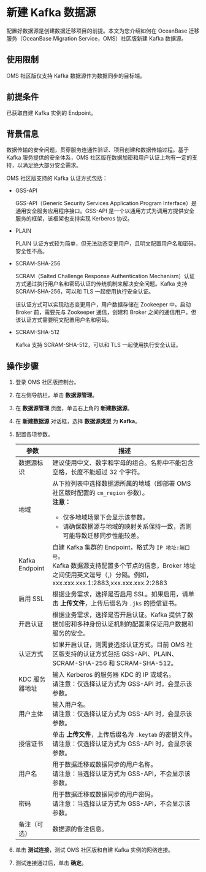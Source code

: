 # 新建 Kafka 数据源

配置好数据源是创建数据迁移项目的前提。本文为您介绍如何在 OceanBase 迁移服务（OceanBase Migration Service，OMS）社区版新建 Kafka 数据源。

## 使用限制

OMS 社区版仅支持 Kafka 数据源作为数据同步的目标端。

## 前提条件

已获取自建 Kafka 实例的 Endpoint。

## 背景信息

数据传输的安全问题，贯穿服务连通性验证、项目创建和数据传输过程。基于 Kafka 服务提供的安全体系，OMS 社区版在数据加密和用户认证上均有一定的支持，以满足绝大部分安全需求。

OMS 社区版支持的 Kafka 认证方式包括：

* GSS-API

  GSS-API（Generic Security Services Application Program Interface）是通用安全服务应用程序接口。GSS-API 是一个以通用方式为调用方提供安全服务的框架，该框架也支持实现 Kerberos 协议。
  
* PLAIN

  PLAIN 认证方式较为简单，但无法动态变更用户，且明文配置用户名和密码，安全性不高。
  
* SCRAM-SHA-256

  SCRAM（Salted Challenge Response Authentication Mechanism）认证方式通过执行用户名和密码认证的传统机制来解决安全问题。Kafka 支持 SCRAM-SHA-256，可以和 TLS 一起使用执行安全认证。

  该认证方式可以实现动态变更用户，用户数据存储在 Zookeeper 中。启动 Broker 前，需要先与 Zookeeper 通信，创建和 Broker 之间的通信用户。但该认证方式需要明文配置用户名和密码。
  
* SCRAM-SHA-512

  Kafka 支持 SCRAM-SHA-512，可以和 TLS 一起使用执行安全认证。
  
## 操作步骤

1. 登录 OMS 社区版控制台。

2. 在左侧导航栏，单击 **数据源管理**。

3. 在 **数据源管理** 页面，单击右上角的 **新建数据源**。

4. 在 **新建数据源** 对话框，选择 **数据源类型** 为 **Kafka**。

5. 配置各项参数。

   |     **参数**     |                                                        **描述**                                                      |
   |----------------|------------------------------------------------------------------------------------|
   | 数据源标识          | 建议使用中文、数字和字母的组合。名称中不能包含空格，长度不能超过 32 个字符。                                                                                                                                                        |
   | 地域             | 从下拉列表中选择数据源所属的地域（即部署 OMS 社区版时配置的 `cm_region` 参数）。 <br>**注意：** <ul><li> 仅多地域场景下会显示该参数。   <li> 请确保数据源与地域的映射关系保持一致，否则可能导致迁移同步性能较差。 </ul>         |
   | Kafka Endpoint | 自建 Kafka 集群的 Endpoint，格式为 `IP 地址:端口号`。      <br>Kafka 数据源支持配置多个节点的信息，Broker 地址之间使用英文逗号（,）分隔。例如，xxx.xxx.xxx.1:2883,xxx.xxx.xxx.2:2883                                                                                                                                                                                          |
   | 启用 SSL         | 根据业务需求，选择是否启用 SSL。如果启用，请单击 **上传文件**，上传后缀名为 `.jks` 的授信证书。                                                                                                                                                                            |
   | 开启认证           | 根据业务需求，选择是否开启认证。Kafka 提供了数据加密和多种身份认证机制的配置来保证用户数据和服务的安全。                                                                                                                                                                              |
   | 认证方式           | 如果开启认证，则需要选择认证方式。目前 OMS 社区版支持的认证方式包括 GSS-API、PLAIN、SCRAM-SHA-256 和 SCRAM-SHA-512。                                                                                                                                                       |
   | KDC 服务器地址      | 输入 Kerberos 的服务器 KDC 的 IP 或域名。 <br>请注意：仅选择认证方式为 GSS-API 时，会显示该参数。                                                                                                                                                                            |
   | 用户主体           | 输入用户名。 <br>请注意：仅选择认证方式为 GSS-API 时，会显示该参数。                                                                                                                                                                                    |
   | 授信证书           | 单击 **上传文件**，上传后缀名为 `.keytab` 的密钥文件。 <br>请注意：仅选择认证方式为 GSS-API 时，会显示该参数。                                                                                                                                                      |
   | 用户名            | 用于数据迁移或数据同步的用户名称。 <br>请注意：当选择认证方式为 GSS-API，不会显示该参数。                                                                                                                                                                          |
   | 密码             | 用于数据迁移或数据同步的用户密码。 <br>请注意：当选择认证方式为 GSS-API，不会显示该参数。                                                                                                                                                                          |
   | 备注（可选）         | 数据源的备注信息。                                                                                                                                                                                                                            |

6. 单击 **测试连接**，测试 OMS 社区版和自建 Kafka 实例的网络连接。

7. 测试连接通过后，单击 **确定**。
